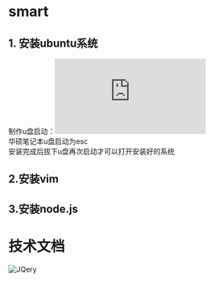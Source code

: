 # smart
## 1. 安装ubuntu系统
制作u盘启动：![地址](https://github.com/wangleihd/command/blob/master/install-ubuntu.md)  
华硕笔记本u盘启动为esc  
安装完成后拔下u盘再次启动才可以打开安装好的系统  

## 2.安装vim

## 3.安装node.js

# 技术文档
![JQery]()  
